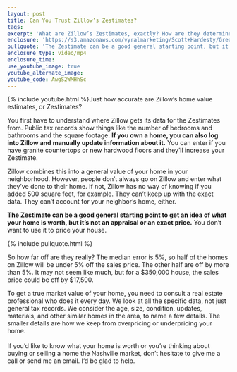 ```yaml
---
layout: post
title: Can You Trust Zillow’s Zestimates?
tags:
excerpt: 'What are Zillow’s Zestimates, exactly? How are they determined? How accurate are they?'
enclosure: 'https://s3.amazonaws.com/vyralmarketing/Scott+Hardesty/Greater+Nashville+Real+Estate-+How+Reliable+Are+Zillow%2527s+Zestimates%253F.mp4'
pullquote: 'The Zestimate can be a good general starting point, but it’s not an appraisal.'
enclosure_type: video/mp4
enclosure_time:
use_youtube_image: true
youtube_alternate_image:
youtube_code: AwgS2WMHhSc
---
```



{% include youtube.html %}Just how accurate are Zillow’s home value estimates, or Zestimates?

You first have to understand where Zillow gets its data for the Zestimates from. Public tax records show things like the number of bedrooms and bathrooms and the square footage. **If you own a home, you can also log into Zillow and manually update information about it.** You can enter if you have granite countertops or new hardwood floors and they’ll increase your Zestimate.

Zillow combines this into a general value of your home in your neighborhood. However, people don’t always go on Zillow and enter what they’ve done to their home. If not, Zillow has no way of knowing if you added 500 square feet, for example. They can’t keep up with the exact data. They can’t account for your neighbor’s home, either.

**The Zestimate can be a good general starting point to get an idea of what your home is worth, but it’s not an appraisal or an exact price.** You don’t want to use it to price your house.

{% include pullquote.html %}

So how far off are they really? The median error is 5%, so half of the homes on Zillow will be under 5% off the sales price. The other half are off by more than 5%. It may not seem like much, but for a $350,000 house, the sales price could be off by $17,500.

To get a true market value of your home, you need to consult a real estate professional who does it every day. We look at all the specific data, not just general tax records. We consider the age, size, condition, updates, materials, and other similar homes in the area, to name a few details. The smaller details are how we keep from overpricing or underpricing your home.
<br>
<br>If you’d like to know what your home is worth or you’re thinking about buying or selling a home the Nashville market, don’t hesitate to give me a call or send me an email. I’d be glad to help.
